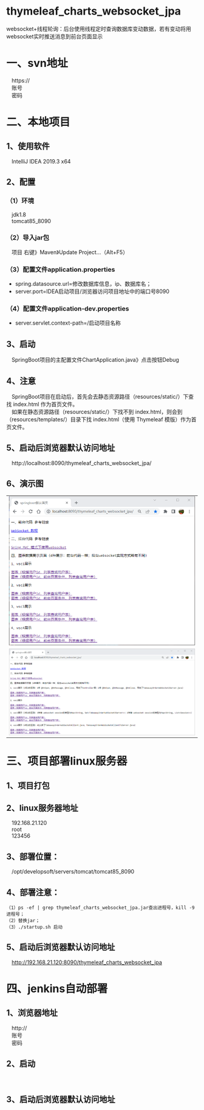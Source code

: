 # thymeleaf_charts_websocket_jpa
websocket+线程轮询：后台使用线程定时查询数据库变动数据，若有变动将用websocket实时推送消息到前台页面显示

# 一、svn地址
&emsp;https://
<br/>&emsp;账号
<br/>&emsp;密码
# 二、本地项目
## 1、使用软件
&emsp;IntelliJ IDEA 2019.3 x64
## 2、配置
### （1）环境
&emsp;jdk1.8
<br/>&emsp;tomcat85_8090
### （2）导入jar包
&emsp;项目 右键》Maven》Update Project...（Alt+F5）
### （3）配置文件application.properties
* spring.datasource.url=修改数据库信息，ip、数据库名；
* server.port=IDEA启动项目/浏览器访问项目地址中的端口号8090
### （4）配置文件application-dev.properties
* server.servlet.context-path=/启动项目名称
## 3、启动
&emsp;SpringBoot项目的主配置文件ChartApplication.java》点击按钮Debug
## 4、注意
&emsp;SpringBoot项目在启动后，首先会去静态资源路径（resources/static/）下查找 index.html 作为首页文件。
<br/>&emsp;如果在静态资源路径（resources/static/）下找不到 index.html，则会到（resources/templates/）目录下找 index.html（使用 Thymeleaf 模版）作为首页文件。
## 5、启动后浏览器默认访问地址
&emsp;http://localhost:8090/thymeleaf_charts_websocket_jpa/
## 6、演示图
<table>
    <tr>
        <td><img src="https://raw.githubusercontent.com/LaOngDaoxing/thymeleaf_charts_websocket_jpa/main/src/main/resources/static/images/indexPic.png"/></td>
    </tr>
    <tr>
        <td><img src="https://raw.githubusercontent.com/LaOngDaoxing/thymeleaf_charts_websocket_jpa/main/src/main/resources/static/images/indexRemarkPic.png"/></td>
    </tr>
</table>

# 三、项目部署linux服务器
## 1、项目打包
## 2、linux服务器地址
&emsp;192.168.21.120
<br/>&emsp;root
<br/>&emsp;123456
## 3、部署位置：
&emsp;/opt/developsoft/servers/tomcat/tomcat85_8090
## 4、部署注意：
	（1）ps -ef | grep thymeleaf_charts_websocket_jpa.jar查出进程号，kill -9 进程号；
	（2）替换jar；
	（3）./startup.sh 启动
## 5、启动后浏览器默认访问地址
&emsp;http://192.168.21.120:8090/thymeleaf_charts_websocket_jpa
# 四、jenkins自动部署
## 1、浏览器地址
&emsp;http://
<br/>&emsp;账号
<br/>&emsp;密码
## 2、启动
&emsp; 
## 3、启动后浏览器默认访问地址
&emsp;
